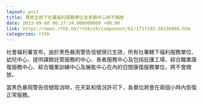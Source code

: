 ```yaml
---
layout: post
title: 黑雨生效下社署福利服務單位及多類中心將不開放
date: 2023-09-08 06:27:34.000000000 +08:00
link: https://news.rthk.hk/rthk/ch/component/k2/1717293-20230908.htm
categories: rthk
---
```


社會福利署宣布，由於黑色暴雨警告信號現已生效，所有社署轄下福利服務單位、幼兒中心、提供課餘託管服務的中心、長者服務中心及包括庇護工場、綜合職業康復服務中心、綜合職業訓練中心及展能中心在內的日間康復服務單位，將不會開放。

當黑色暴雨警告信號取消時，在天氣和情況許可下，各單位將會在兩個小時內恢復正常服務。
